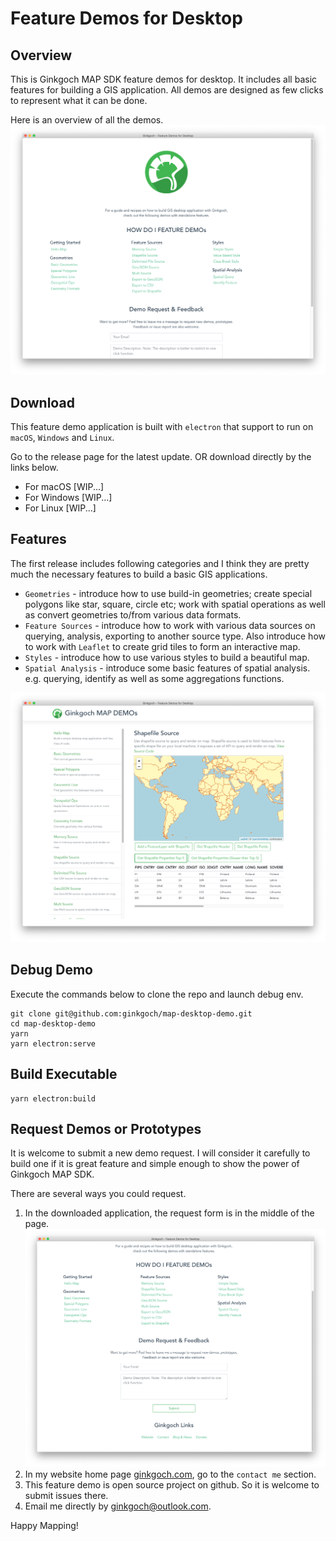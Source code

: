 # Feature Demos for Desktop

## Overview
This is Ginkgoch MAP SDK feature demos for desktop. It includes all basic features for building a GIS application. All demos are designed as few clicks to represent what it can be done.

Here is an overview of all the demos.
![overview.png](./docs/overview.png)

## Download
This feature demo application is built with `electron` that support to run on `macOS`, `Windows` and `Linux`.

Go to the release page for the latest update. OR download directly by the links below.

* For macOS [WIP...]
* For Windows [WIP...]
* For Linux [WIP...]

## Features
The first release includes following categories and I think they are pretty much the necessary features to build a basic GIS applications.
* `Geometries` - introduce how to use build-in geometries; create special polygons like star, square, circle etc; work with spatial operations as well as convert geometries to/from various data formats.
* `Feature Sources` - introduce how to work with various data sources on querying, analysis, exporting to another source type. Also introduce how to work with `Leaflet` to create grid tiles to form an interactive map.
* `Styles` - introduce how to use various styles to build a beautiful map.
* `Spatial Analysis` - introduce some basic features of spatial analysis. e.g. querying, identify as well as some aggregations functions.

![screenshot-1.png](./docs/screenshot-1.png)

## Debug Demo
Execute the commands below to clone the repo and launch debug env.
```
git clone git@github.com:ginkgoch/map-desktop-demo.git
cd map-desktop-demo
yarn
yarn electron:serve
```

## Build Executable
```
yarn electron:build
```

## Request Demos or Prototypes
It is welcome to submit a new demo request. I will consider it carefully to build one if it is great feature and simple enough to show the power of Ginkgoch MAP SDK.

There are several ways you could request.
1. In the downloaded application, the request form is in the middle of the page.
    ![demo-request-form.png](./docs/demo-request-form.png)
2. In my website home page [ginkgoch.com](https://ginkgoch.com), go to the `contact me` section.
3. This feature demo is open source project on github. So it is welcome to submit issues there.
4. Email me directly by [ginkgoch@outlook.com](mailto:ginkgoch@outlook.com).

Happy Mapping!
